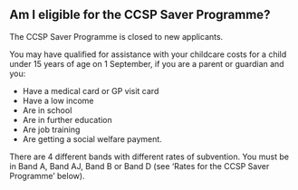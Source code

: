 ##  Am I eligible for the CCSP Saver Programme?

The CCSP Saver Programme is closed to new applicants.

You may have qualified for assistance with your childcare costs for a child
under 15 years of age on 1 September, if you are a parent or guardian and you:

  * Have a medical card or GP visit card 
  * Have a low income 
  * Are in school 
  * Are in further education 
  * Are job training 
  * Are getting a social welfare payment. 

There are 4 different bands with different rates of subvention. You must be in
Band A, Band AJ, Band B or Band D (see ‘Rates for the CCSP Saver Programme’
below).
